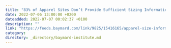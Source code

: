 ```yaml
---
title: "83% of Apparel Sites Don’t Provide Sufficient Sizing Information — 10 Best Practices on Sizing"
date: 2022-07-06 13:00:00 +0200
dateadded: 2022-07-07 00:02:37 +0100
description: ""
link: "https://feeds.baymard.com/link/9825/15416165/apparel-size-information"
category:
directory: _directory/baymard-institute.md
---
```

